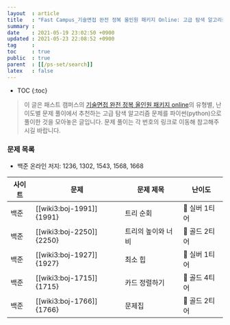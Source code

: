 ```yaml
---
layout  : article
title   : "Fast Campus_기술면접 완전 정복 올인원 패키지 Online: 고급 탐색 알고리즘"
summary : 
date    : 2021-05-19 23:02:50 +0900
updated : 2021-05-23 22:08:52 +0900
tag     : 
toc     : true
public  : true
parent  : [[/ps-set/search]]
latex   : false
---
```

* TOC
{:toc}

> 이 글은 패스트 캠퍼스의 [기술면접 완전 정복 올인원 패키지 online](https://fastcampus.co.kr/dev_online_algo)의 유형별, 난이도별 문제 풀이에서 추천하는 고급 탐색 알고리즘 문제를 파이썬(python)으로 풀이한 것을 모아놓은 글입니다. 문제 풀이는 각 번호의 링크로 이동해 참고해주시길 바랍니다.

### 문제 목록

* 백준 온라인 저지: 1236, 1302, 1543, 1568, 1668

| 사이트 | 문제                       | 문제 제목          | 난이도          |
| ------ | -------------------------- | -------------      | --------------- |
| 백준   | [[wiki3:boj-1991]]{1991}   | 트리 순회          | 🥈 실버 1티어   |
| 백준   | [[wiki3:boj-2250]]{2250}   | 트리의 높이와 너비 | 🥇 골드 2티어   |
| 백준   | [[wiki3:boj-1927]]{1927}   | 최소 힙            | 🥈 실버 1티어   |
| 백준   | [[wiki3:boj-1715]]{1715}   | 카드 정렬하기      | 🥇 골드 4티어   |
| 백준   | [[wiki3:boj-1766]]{1766}   | 문제집             | 🥇 골드 2티어   |
